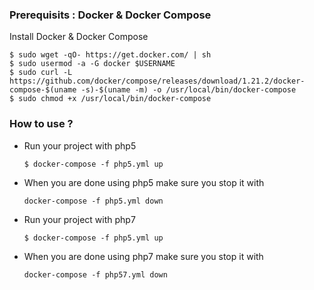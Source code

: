 ### Prerequisits : Docker & Docker Compose 

Install Docker & Docker Compose

```
$ sudo wget -qO- https://get.docker.com/ | sh
$ sudo usermod -a -G docker $USERNAME
$ sudo curl -L https://github.com/docker/compose/releases/download/1.21.2/docker-compose-$(uname -s)-$(uname -m) -o /usr/local/bin/docker-compose
$ sudo chmod +x /usr/local/bin/docker-compose
```
### How to use ? 

- Run your project with php5 
    ``` 
    $ docker-compose -f php5.yml up 
    ```

- When you are done using php5 make sure you stop it with 
    ````
    docker-compose -f php5.yml down 
    ````

- Run your project with php7
     ``` 
     $ docker-compose -f php5.yml up 
     ```

- When you are done using php7 make sure you stop it with 
    ````
    docker-compose -f php57.yml down 
    ````


